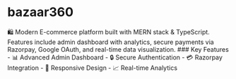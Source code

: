 # bazaar360
🛍️ Modern E-commerce platform built with MERN stack &amp; TypeScript. Features include admin dashboard with analytics, secure payments via Razorpay, Google OAuth, and real-time data visualization.   ### Key Features - 📊 Advanced Admin Dashboard - 🔒 Secure Authentication - 💳 Razorpay Integration - 📱 Responsive Design - 📈 Real-time Analytics  
